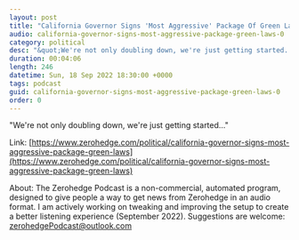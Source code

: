 ```yaml
---
layout: post
title: "California Governor Signs 'Most Aggressive' Package Of Green Laws"
audio: california-governor-signs-most-aggressive-package-green-laws-0
category: political
desc: "&quot;We're not only doubling down, we're just getting started...&quot;"
duration: 00:04:06
length: 246
datetime: Sun, 18 Sep 2022 18:30:00 +0000
tags: podcast
guid: california-governor-signs-most-aggressive-package-green-laws-0
order: 0
---
```

&quot;We're not only doubling down, we're just getting started...&quot;

Link: [https://www.zerohedge.com/political/california-governor-signs-most-aggressive-package-green-laws](https://www.zerohedge.com/political/california-governor-signs-most-aggressive-package-green-laws)

About: The Zerohedge Podcast is a non-commercial, automated program, designed to give people a way to get news from Zerohedge in an audio format.  I am actively working on tweaking and improving the setup to create a better listening experience (September 2022).  Suggestions are welcome: [zerohedgePodcast@outlook.com](mailto:zerohedgePodcast@outlook.com)